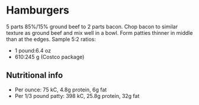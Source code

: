 # Hamburgers

5 parts 85%/15% ground beef to 2 parts bacon. Chop bacon to similar texture as ground beef and mix well in a bowl. Form patties thinner in middle than at the edges. Sample 5:2 ratios:

* 1 pound:6.4 oz
* 610:245 g (Costco package)

## Nutritional info

* Per ounce: 75 kC, 4.8g protein, 6g fat
* Per 1/3 pound patty: 398 kC, 25.8g protein, 32g fat


